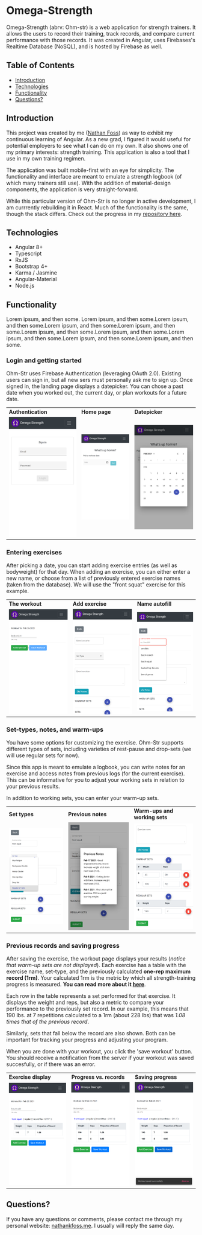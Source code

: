 # Omega-Strength

Omega-Strength (abrv: Ohm-str) is a web application for strength trainers. It allows the users to record their training, track records, and compare current performance with those records. It was created in Angular, uses Firebases's Realtime Database (NoSQL), and is hosted by Firebase as well.

## Table of Contents
+ [Introduction](#introduction)
+ [Technologies](#technologies)
+ [Functionality](#functionality)
+ [Questions?](#Questions?)

## Introduction

This project was created by me ([Nathan Foss](https://www.nathankfoss.me)) as way to exhibit my continuous learning of Angular. As a new grad, I figured it would useful for potential employers to see what I can do on my own. It also shows one of my primary interests: strength training. This application is also a tool that I use in my own training regimen.

The application was built mobile-first with an eye for simplicity. The functionality and interface are meant to emulate a strength logbook (of which many trainers still use). With the addition of material-design components, the application is very straight-forward.

While this particular version of Ohm-Str is no longer in active development, I am currrently rebuilding it in React. Much of the functionality is the same, though the stack differs. Check out the progress in my [repository here](https://github.com/nkfoss/Ohm-str-react).

## Technologies

- Angular 8+
- Typescript
- RxJS
- Bootstrap 4+
- Karma / Jasmine
- Angular-Material
- Node.js

## Functionality

Lorem ipsum, and then some. Lorem ipsum, and then some.Lorem ipsum, and then some.Lorem ipsum, and then some.Lorem ipsum, and then some.Lorem ipsum, and then some.Lorem ipsum, and then some.Lorem ipsum, and then some.Lorem ipsum, and then some.Lorem ipsum, and then some.

### Login and getting started

Ohm-Str uses Firebase Authentication (leveraging OAuth 2.0). Existing users can sign in, but all new sers must personally ask me to sign up. Once signed in, the landing page displays a datepicker. You can chose a past date when you worked out, the current day, or plan workouts for a future date.

<table>
  <tr>
    <td><strong> Authentication </strong></td>
    <td><strong> Home page </strong></td>
    <td><strong> Datepicker </strong></td>
  </tr>
  <tr>
    <td><img src="./src/assets/images/login.png" ></td>
    <td><img src="./src/assets/images/landing.png" ></td>
    <td><img src="./src/assets/images/landing_dp.png" ></td>
  </tr>
 </table>

 ### Entering exercises

After picking a date, you can start adding exercise entries (as well as bodyweight) for that day. When adding an exercise, you can either enter a new name, or choose from a list of previously entered exercise names (taken from the database). We will use the "front squat" exercise for this example.

<table>
  <tr>
    <td> <strong> The workout </strong> </td>
     <td><strong> Add exercise </strong> </td>
     <td><strong> Name autofill </strong></td>
  </tr>
  <tr>
    <td><img src="./src/assets/images/editworkout.png" ></td>
    <td><img src="./src/assets/images/editexercise.png" ></td>
    <td><img src="./src/assets/images/autofill.png" ></td>
  </tr>
 </table>

  ### Set-types, notes, and warm-ups

You have some options for customizing the exercise. Ohm-Str supports different types of sets, including varieties of rest-pause and drop-sets (we will use regular sets for now). 

Since this app is meant to emulate a logbook, you can write notes for an exercise and access notes from previous logs (for the current exercise). This can be informative for you to adjust your working sets in relation to your previous results.

In addition to working sets, you can enter your warm-up sets. 

 <table>
  <tr>
	<td><strong> Set types </strong></td>
    <td><strong> Previous notes </strong></td>
     <td><strong> Warm-ups and working sets </strong></td>
  </tr>
  <tr>
	<td><img src="./src/assets/images/settypes.png" ></td>
	<td><img src="./src/assets/images/notes.png" ></td>
    <td><img src="./src/assets/images/sets.png" ></td>
  
  </tr>
 </table>

 ### Previous records and saving progress

After saving the exercise, the workout page displays your results (*notice that warm-up sets are not displayed*). Each exercise has a table with the exercise name, set-type, and the previously calculated **one-rep maximum record (1rm)**. Your calculated 1rm is the metric by which all strength-training progress is measured. **You can read more about it [here](https://en.wikipedia.org/wiki/One-repetition_maximum)**.

Each row in the table represents a set performed for that exercise. It displays the weight and reps, but also a metric to compare your performance to the previously set record. In our example, this means that 190 lbs. at 7 repetitions calculated to a 1rm (about 228 lbs) that was *1.08 times that of the previous record*. 

Similarly, sets that fall below the record are also shown. Both can be important for tracking your progress and adjusting your program.

When you are done with your workout, you click the 'save workout' button. You should receive a notification from the server if your workout was saved succesfully, or if there was an error.

 <table>
  <tr>
	<td><strong> Exercise display </strong></td>
    <td><strong> Progress vs. records </strong></td>
     <td><strong> Saving progress </strong></td>
  </tr>
  <tr>
	<td><img src="./src/assets/images/recordview.png" ></td>
	<td><img src="./src/assets/images/lower_record.png" ></td>
    <td><img src="./src/assets/images/saved_workout.png" ></td>
  
  </tr>
 </table>

 ## Questions?

If you have any questions or comments, please contact me through my personal website: [nathankfoss.me](https://www.nathankfoss.me). I usually will reply the same day.
